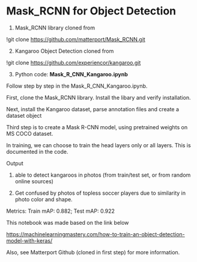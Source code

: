 # Mask_RCNN for Object Detection

1. Mask_RCNN library cloned from

!git clone https://github.com/matterport/Mask_RCNN.git


2. Kangaroo Object Detection cloned from

!git clone https://github.com/experiencor/kangaroo.git


3. Python code: **Mask_R_CNN_Kangaroo.ipynb**

Follow step by step in the Mask_R_CNN_Kangaroo.ipynb.

First, clone the Mask_RCNN library. Install the libary and verify installation. 

Next, install the Kangaroo dataset, parse annotation files and create a dataset object

Third step is to create a Mask R-CNN model, using pretrained weights on MS COCO dataset. 

In training, we can choose to train the head layers only or all layers. This is documented in the code.

Output

1. able to detect kangaroos in photos (from train/test set, or from random online sources)

2. Get confused by photos of topless soccer players due to similarity in photo color and shape.

Metrics: Train mAP: 0.882; Test mAP:  0.922

This notebook was made based on the link below

https://machinelearningmastery.com/how-to-train-an-object-detection-model-with-keras/

Also, see Matterport Github (cloned in first step) for more information.
